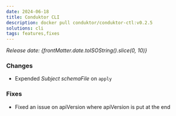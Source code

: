 ```yaml
---
date: 2024-06-18
title: Conduktor CLI
description: docker pull conduktor/conduktor-ctl:v0.2.5
solutions: cli
tags: features,fixes
---
```


*Release date: {frontMatter.date.toISOString().slice(0, 10)}*

### Changes
- Expended _Subject schemaFile_ on `apply`

### Fixes
- Fixed an issue on apiVersion where apiVersion is put at the end
